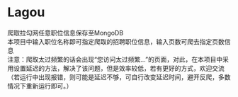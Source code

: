 # Lagou
爬取拉勾网任意职位信息保存至MongoDB  
本项目中输入职位名称即可指定爬取的招聘职位信息，输入页数可爬去指定页数信息  
注意：爬取太过频繁的话会出现“您访问太过频繁...”的页面，对此，在本项目中采用设置延迟的方法，解决了该问题，但是效率较低，若有更好的方式，欢迎交流（若运行中出现报错，则可能是延迟不够，可自行改变延迟时间，避开反爬，多数情况下重新运行即可。）
